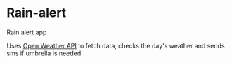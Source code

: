 # Rain-alert

Rain alert app 

Uses [Open Weather API](https://api.openweathermap.org) to fetch data, checks the day's weather and sends sms if umbrella is needed.
